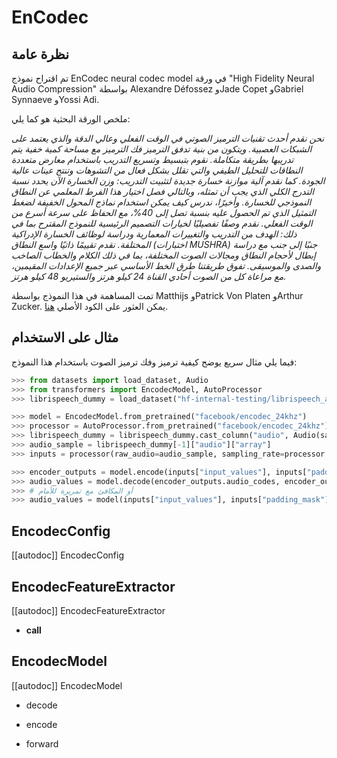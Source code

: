 # EnCodec

## نظرة عامة
تم اقتراح نموذج EnCodec neural codec model في ورقة "High Fidelity Neural Audio Compression" بواسطة Alexandre Défossez وJade Copet وGabriel Synnaeve وYossi Adi.

ملخص الورقة البحثية هو كما يلي:

*نحن نقدم أحدث تقنيات الترميز الصوتي في الوقت الفعلي وعالي الدقة والذي يعتمد على الشبكات العصبية. ويتكون من بنية تدفق الترميز فك الترميز مع مساحة كمية خفية يتم تدريبها بطريقة متكاملة. نقوم بتبسيط وتسريع التدريب باستخدام معارض متعددة النطاقات للتحليل الطيفي والتي تقلل بشكل فعال من التشوهات وتنتج عينات عالية الجودة. كما نقدم آلية موازنة خسارة جديدة لتثبيت التدريب: وزن الخسارة الآن يحدد نسبة التدرج الكلي الذي يجب أن تمثله، وبالتالي فصل اختيار هذا الفرط المعلمي عن النطاق النموذجي للخسارة. وأخيرًا، ندرس كيف يمكن استخدام نماذج المحول الخفيفة لضغط التمثيل الذي تم الحصول عليه بنسبة تصل إلى 40%، مع الحفاظ على سرعة أسرع من الوقت الفعلي. نقدم وصفًا تفصيليًا لخيارات التصميم الرئيسية للنموذج المقترح بما في ذلك: الهدف من التدريب والتغييرات المعمارية ودراسة لوظائف الخسارة الإدراكية المختلفة. نقدم تقييمًا ذاتيًا واسع النطاق (اختبارات MUSHRA) جنبًا إلى جنب مع دراسة إبطال لأحجام النطاق ومجالات الصوت المختلفة، بما في ذلك الكلام والخطاب الصاخب والصدى والموسيقى. تفوق طريقتنا طرق الخط الأساسي عبر جميع الإعدادات المقيمين، مع مراعاة كل من الصوت أحادي القناة 24 كيلو هرتز والستيريو 48 كيلو هرتز.*

تمت المساهمة في هذا النموذج بواسطة Matthijs وPatrick Von Platen وArthur Zucker. يمكن العثور على الكود الأصلي [هنا](https://github.com/facebookresearch/encodec).

## مثال على الاستخدام
فيما يلي مثال سريع يوضح كيفية ترميز وفك ترميز الصوت باستخدام هذا النموذج:

```python
>>> from datasets import load_dataset, Audio
>>> from transformers import EncodecModel, AutoProcessor
>>> librispeech_dummy = load_dataset("hf-internal-testing/librispeech_asr_dummy", "clean", split="validation")

>>> model = EncodecModel.from_pretrained("facebook/encodec_24khz")
>>> processor = AutoProcessor.from_pretrained("facebook/encodec_24khz")
>>> librispeech_dummy = librispeech_dummy.cast_column("audio", Audio(sampling_rate=processor.sampling_rate))
>>> audio_sample = librispeech_dummy[-1]["audio"]["array"]
>>> inputs = processor(raw_audio=audio_sample, sampling_rate=processor.sampling_rate, return_tensors="pt")

>>> encoder_outputs = model.encode(inputs["input_values"], inputs["padding_mask"])
>>> audio_values = model.decode(encoder_outputs.audio_codes, encoder_outputs.audio_scales, inputs["padding_mask"])[0]
>>> # أو المكافئ مع تمريرة للأمام
>>> audio_values = model(inputs["input_values"], inputs["padding_mask"]).audio_values
```

## EncodecConfig

[[autodoc]] EncodecConfig

## EncodecFeatureExtractor

[[autodoc]] EncodecFeatureExtractor

- __call__

## EncodecModel

[[autodoc]] EncodecModel

- decode

- encode

- forward